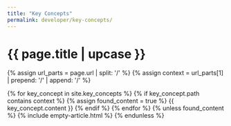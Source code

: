 ```yaml
---
title: "Key Concepts"
permalink: developer/key-concepts/
---
```


<h1 class="primary">{{ page.title | upcase }}</h1>

{% assign url_parts = page.url | split: '/' %}
{% assign context = url_parts[1] | prepend: '/' | append: '/' %}

{% for key_concept in site.key_concepts %}
{% if key_concept.path contains context %}
{% assign found_content = true %}
{{ key_concept.content }}
{% endif %}
{% endfor %}
{% unless found_content %}
{% include empty-article.html %}
{% endunless %}
